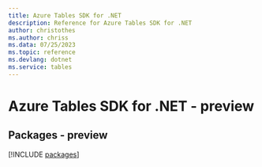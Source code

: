 ```yaml
---
title: Azure Tables SDK for .NET
description: Reference for Azure Tables SDK for .NET
author: christothes
ms.author: chriss
ms.data: 07/25/2023
ms.topic: reference
ms.devlang: dotnet
ms.service: tables
---
```

# Azure Tables SDK for .NET - preview
## Packages - preview
[!INCLUDE [packages](tables-index.md)]